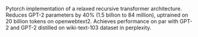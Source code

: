 Pytorch implementation of a relaxed recursive transformer architecture. Reduces GPT-2 parameters by 40% (1.5 billion to 84 million), uptrained on 20 billion tokens on openwebtext2. Achieves
performance on par with GPT-2 and GPT-2 distilled on wiki-text-103 dataset in perplexity. 
